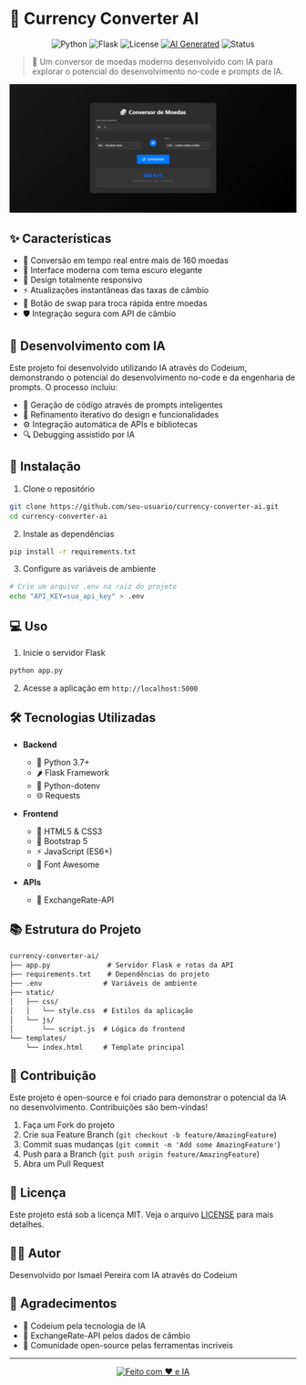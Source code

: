 # 💱 Currency Converter AI

<div align="center">

![Python](https://img.shields.io/badge/python-3.7+-blue.svg)
![Flask](https://img.shields.io/badge/flask-2.0.1-green.svg)
![License](https://img.shields.io/badge/license-MIT-blue.svg)
[![AI Generated](https://img.shields.io/badge/AI-Generated-purple.svg)](https://codeium.com)
![Status](https://img.shields.io/badge/status-stable-green.svg)

</div>

> 🤖 Um conversor de moedas moderno desenvolvido com IA para explorar o potencial do desenvolvimento no-code e prompts de IA.

<div align="center">
  <img src="/static/img/capa.png" alt="Currency Converter Preview" width="600px"/>
</div>

## ✨ Características

- 🔄 Conversão em tempo real entre mais de 160 moedas
- 🎨 Interface moderna com tema escuro elegante
- 📱 Design totalmente responsivo
- ⚡ Atualizações instantâneas das taxas de câmbio
- 🔄 Botão de swap para troca rápida entre moedas
- 🛡️ Integração segura com API de câmbio

## 🤖 Desenvolvimento com IA

Este projeto foi desenvolvido utilizando IA através do Codeium, demonstrando o potencial do desenvolvimento no-code e da engenharia de prompts. O processo incluiu:

- 🧠 Geração de código através de prompts inteligentes
- 🎯 Refinamento iterativo do design e funcionalidades
- ⚙️ Integração automática de APIs e bibliotecas
- 🔍 Debugging assistido por IA

## 🚀 Instalação

1. Clone o repositório
```bash
git clone https://github.com/seu-usuario/currency-converter-ai.git
cd currency-converter-ai
```

2. Instale as dependências
```bash
pip install -r requirements.txt
```

3. Configure as variáveis de ambiente
```bash
# Crie um arquivo .env na raiz do projeto
echo "API_KEY=sua_api_key" > .env
```

## 💻 Uso

1. Inicie o servidor Flask
```bash
python app.py
```

2. Acesse a aplicação em `http://localhost:5000`

## 🛠️ Tecnologias Utilizadas

- **Backend**
  - 🐍 Python 3.7+
  - 🌶️ Flask Framework
  - 🔑 Python-dotenv
  - 🌐 Requests

- **Frontend**
  - 💅 HTML5 & CSS3
  - 📱 Bootstrap 5
  - ⚡ JavaScript (ES6+)
  - 🎨 Font Awesome

- **APIs**
  - 💱 ExchangeRate-API

## 📚 Estrutura do Projeto

```
currency-converter-ai/
├── app.py              # Servidor Flask e rotas da API
├── requirements.txt    # Dependências do projeto
├── .env               # Variáveis de ambiente
├── static/
│   ├── css/
│   │   └── style.css  # Estilos da aplicação
│   └── js/
│       └── script.js  # Lógica do frontend
└── templates/
    └── index.html     # Template principal
```

## 🤝 Contribuição

Este projeto é open-source e foi criado para demonstrar o potencial da IA no desenvolvimento. Contribuições são bem-vindas!

1. Faça um Fork do projeto
2. Crie sua Feature Branch (`git checkout -b feature/AmazingFeature`)
3. Commit suas mudanças (`git commit -m 'Add some AmazingFeature'`)
4. Push para a Branch (`git push origin feature/AmazingFeature`)
5. Abra um Pull Request

## 📝 Licença

Este projeto está sob a licença MIT. Veja o arquivo [LICENSE](LICENSE) para mais detalhes.

## 🙋‍♂️ Autor

Desenvolvido por Ismael Pereira com IA através do Codeium

## 🌟 Agradecimentos

- 🤖 Codeium pela tecnologia de IA
- 💱 ExchangeRate-API pelos dados de câmbio
- 👥 Comunidade open-source pelas ferramentas incríveis

---

<div align="center">
  
[![Feito com ❤️ e IA](https://img.shields.io/badge/Feito%20com-%E2%9D%A4%EF%B8%8F%20e%20IA-red.svg)](https://github.com/ismapereira/Conversor)

</div>
